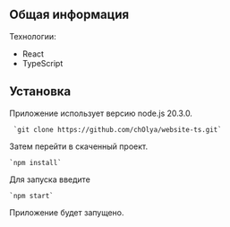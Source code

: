 ## Общая информация 

Технологии: 
* React
* TypeScript 

## Установка

Приложение использует версию node.js 20.3.0.
```
 `git clone https://github.com/chOlya/website-ts.git`
```
Затем перейти в скаченный проект.
```
`npm install`
```
Для запуска введите 
```
`npm start`
```
Приложение будет запущено.
